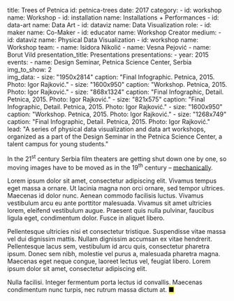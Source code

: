 title: Trees of Petnica
id: petnica-trees
date: 2017
category: 
    - id: workshop
      name: Workshop
    - id: installation
      name: Installations + Performances
    - id: data-art
      name: Data Art
    - id: dataviz
      name: Data Visualization
role:
    - id: maker
      name: Co-Maker
    - id: educator
      name: Workshop Creator
medium:
    - id: dataviz
      name: Physical Data Visualization
    - id: workshop
      name: Workshop
team:
    - name: Isidora Nikolić
    - name: Vesna Pejović
    - name: Borut Vild
presentation_title: Presentations
presentations:
    - year: 2015
      events:
        - name: Design Seminar, Petnica Science Center, Serbia
img_to_show: 2       
img_data:
    - size: "1950x2814"
      caption: "Final Infographic. Petnica, 2015. Photo: Igor Rajković."
    - size: "1600x950"
      caption: "Workshop. Petnica, 2015. Photo: Igor Rajković."
    - size: "868x1324"
      caption: "Final Infographic, Detail. Petnica, 2015. Photo: Igor Rajković."
    - size: "821x575"
      caption: "Final Infographic, Detail. Petnica, 2015. Photo: Igor Rajković."
    - size: "1600x950"
      caption: "Workshop. Petnica, 2015. Photo: Igor Rajković."
    - size: "1268x749"
      caption: "Final Infographic, Detail. Petnica, 2015. Photo: Igor Rajković."   
lead: "A series of physical data visualization and data art workshops, organized as a part of the Design Seminar in the Petnica Science Center, a talent campus for young students."

In the 21<sup>st</sup> century Serbia film theaters are getting shut down one by one, so moving images have to
be moved as in the 19<sup>th</sup> century – <a href='https://en.wikipedia.org/wiki/Precursors_of_film' target='_blank'>mechanically</a>.

Lorem ipsum dolor sit amet, consectetur adipiscing elit. Vivamus tempus eget massa a ornare. Ut lacinia magna non orci ornare, sed tempor ultrices. Maecenas id dolor nunc. Aenean commodo facilisis luctus. Vivamus vestibulum arcu eu ante porttitor malesuada. Vivamus sit amet ultricies lorem, eleifend vestibulum augue. Praesent quis nulla pulvinar, faucibus ligula eget, condimentum dolor. Fusce in aliquet libero.

Pellentesque ultricies nisi et consectetur tristique. Suspendisse vitae massa vel dui dignissim mattis. Nullam dignissim accumsan ex vitae hendrerit. Pellentesque lacus sem, vestibulum id arcu quis, consectetur pharetra ipsum. Donec sem nibh, molestie vel purus a, malesuada pharetra magna. Maecenas eget neque congue, laoreet lectus vel, feugiat libero. Lorem ipsum dolor sit amet, consectetur adipiscing elit.

Nulla facilisi. Integer fermentum porta lectus id convallis. Maecenas condimentum nunc turpis, nec rutrum massa dictum at. <mark>&#9632;</mark>